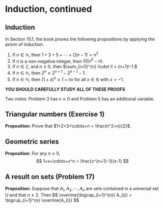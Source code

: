 # Induction, continued

## Induction

In Section 10.1, the book proves the following propositions by applying the axiom of induction.

1.  If $n\in\mathbb{N}$, then $1+3+5+\cdots+(2n-1)=n^2$
2.  If $n$ is a non-negative integer, then $5|(n^5-n)$.
3.  If $n\in\mathbb{Z}$, and $n\ge 0$, then $\sum_{i=0}^{n} i\cdot i! = (n+1)!-1.$
4.  If $n\in\mathbb{N}$, then $2^n\le 2^{n+1}-2^{n-1}-1$.
5.  If $n\in\mathbb{N}$, then $(1+x)^n\ge 1+nx$ for all $x\in\mathbb{R}$ with $x>-1$.

**YOU SHOULD CAREFULLY STUDY ALL OF THESE PROOFS**

Two notes: Problem 3 has $n\ge 0$ and Problem 5 has an additional variable.

## Triangular numbers (Exercise 1)

**Proposition:** Prove that $1+2+3+\cdots+n = \frac{n^2+n}{2}$.


## Geometric series

**Proposition:** For any $n\ge 0$, 
$$
1+x+\cdots+x^n = \frac{x^{n+1}-1}{x-1}
$$


## A result on sets (Problem 17)

**Proposition:** Suppose that $A_1,A_2,\cdots, A_n$ are sets contained in a universal set $U$ and that $n\ge 2$.
Then
$$
\overline{\bigcap_{i=1}^{n}} A_{i}} = \bigcup_{i=1}^{n} \overline{A_{i}}
$$

## 
